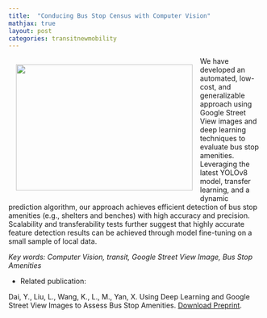 ```yaml
---
title:  "Conducing Bus Stop Census with Computer Vision"
mathjax: true
layout: post
categories: transitnewmobility
---
```



<img align="left" width="350" height="250" src="https://github.com/jacobyan0/jacobyan0.github.io/raw/master/images/BusStopCV.png" style="vertical-align:middle;margin:15px 15px"/> We have developed an automated, low-cost, and generalizable approach using Google Street View images and deep learning techniques to evaluate bus stop amenities. Leveraging the latest YOLOv8 model, transfer learning, and a dynamic prediction algorithm, our approach achieves efficient detection of bus stop amenities (e.g., shelters and benches) with high accuracy and precision. Scalability and transferability tests further suggest that highly accurate feature detection results can be achieved through model fine-tuning on a small sample of local data.

*Key words: Computer Vision, transit, Google Street View Image, Bus Stop Amenities*

* Related publication:

Dai, Y., Liu, L., Wang, K., L., M., Yan, X. Using Deep Learning and Google Street View Images to Assess Bus Stop Amenities. [Download Preprint](https://github.com/jacobyan0/jacobyan0.github.io/blob/ae422791104af6ea3c6189a82154ab6f56dba7ab/ArticlesPreprints/Bus_Stop_Amenities_Assessment_System.pdf).



